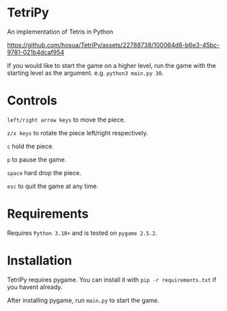 # TetriPy

An implementation of Tetris in Python

https://github.com/hosua/TetriPy/assets/22788738/100064d8-b6e3-45bc-9781-021b4dcaf954

If you would like to start the game on a higher level, run the game with the
starting level as the argument. e.g. `python3 main.py 30`.

# Controls

`left/right arrow keys` to move the piece.

`z/x keys` to rotate the piece left/right respectively.

`c` hold the piece.

`p` to pause the game.

`space` hard drop the piece.

`esc` to quit the game at any time.

# Requirements

Requires `Python 3.10+` and is tested on `pygame 2.5.2`.

# Installation

TetriPy requires pygame. You can install it with `pip -r requirements.txt` 
if you havent already.

After installing pygame, run `main.py` to start the game.

